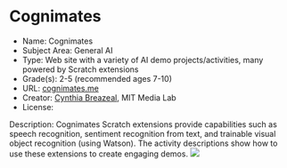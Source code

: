 # Cognimates
* Name: Cognimates
* Subject Area: General AI
* Type: Web site with a variety of AI demo projects/activities, many powered by Scratch extensions
* Grade(s): 2-5 (recommended ages 7-10)
* URL: [cognimates.me](https://cognimates.me)
* Creator: [Cynthia Breazeal](https://www.media.mit.edu/people/cynthiab/overview/), MIT Media Lab
* License: 

Description: Cognimates Scratch extensions provide capabilities such as speech recognition, sentiment recognition from text, and trainable visual object recognition (using Watson). The activity descriptions show how to use these extensions to create engaging demos.
![](https://github.com/touretzkyds/ai4k12/raw/master/images/cognimates.png)
